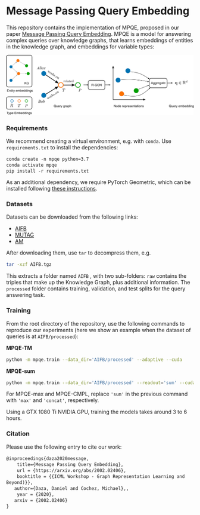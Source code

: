 # Message Passing Query Embedding

This repository contains the implementation of MPQE, proposed in our paper [Message Passing Query Embedding](https://arxiv.org/abs/2002.02406). MPQE is  a model for answering complex queries over knowledge graphs, that learns embeddings of entities in the knowledge graph, and embeddings for variable types:



<div align="center">
<img src='img/qrgcn.png'>
</div>


### Requirements

We recommend creating a virtual environment, e.g. with `conda`. Use `requirements.txt` to install the dependencies:

```
conda create -n mpqe python=3.7
conda activate mpqe
pip install -r requirements.txt
```

As an additional dependency, we require PyTorch Geometric, which can be installed following [these instructions](https://github.com/rusty1s/pytorch_geometric#installation).



### Datasets

Datasets can be downloaded from the following links:

- [AIFB](https://surfdrive.surf.nl/files/index.php/s/2pX8SqAPH4Zm8D0/download)
- [MUTAG](https://surfdrive.surf.nl/files/index.php/s/i5WQLIzxqZSQlnN/download)
- [AM](https://surfdrive.surf.nl/files/index.php/s/7Z7z48HHqAwenls/download)

After downloading them, use `tar` to decompress them, e.g.

```sh
tar -xzf AIFB.tgz
```

This extracts a folder named `AIFB` , with two sub-folders: `raw` contains the triples that make up the Knowledge Graph, plus additional information. The `processed` folder contains training, validation, and test splits for the query answering task.



### Training

From the root directory of the repository, use the following commands to reproduce our experiments (here we show an example when the dataset of queries is at `AIFB/processed`):

**MPQE-TM**

```sh
python -m mpqe.train --data_dir='AIFB/processed' --adaptive --cuda
```

**MPQE-sum**

```sh
python -m mpqe.train --data_dir='AIFB/processed' --readout='sum' --cuda
```

For MPQE-max and MPQE-CMPL, replace `'sum'` in the previous command with `'max'` and `'concat'`, respectively.



Using a GTX 1080 Ti NVIDIA GPU, training the models takes around 3 to 6 hours.

### Citation

Please use the following entry to cite our work:

```
@inproceedings{daza2020message,
    title={Message Passing Query Embedding},
    url = {https://arxiv.org/abs/2002.02406},
    booktitle = {{ICML Workshop - Graph Representation Learning and Beyond)}},
   author={Daza, Daniel and Cochez, Michael},,
    year = {2020},
   arxiv = {2002.02406}
}
```

